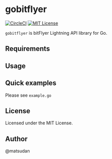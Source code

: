 # gobitflyer
[![CircleCI](https://circleci.com/gh/matsudan/gobitflyer.svg?style=shield)](https://app.circleci.com/pipelines/github/matsudan/gobitflyer)
[![MIT License](https://img.shields.io/badge/license-MIT-blue.svg)](https://github.com/matsudan/gobitflyer/blob/master/LICENSE)

`gobitflyer` is bitFlyer Lightning API library for Go.

## Requirements

## Usage


## Quick examples

Please see `example.go`

## License
Licensed under the MIT License.

## Author
@matsudan